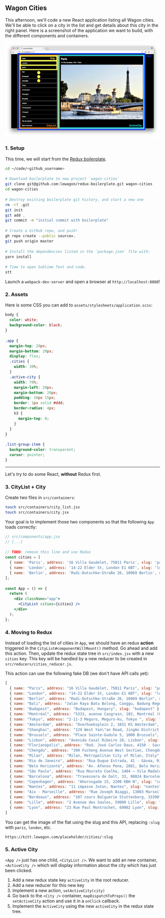 ## Wagon Cities

This afternoon, we'll code a new React application listing all Wagon cities. We'll be able to click on a city in the list and get details about this city in the right panel. Here is a screenshot of the application we want to build, with the different components and containers.

![](https://raw.githubusercontent.com/lewagon/react-redux-images/master/redux/wagon_cities.png)

### 1. Setup

This time, we will start from the [Redux boilerplate](https://github.com/lewagon/redux-boilerplate).

```bash
cd ~/code/<github_username>

# Download boilerplate to new project `wagon-cities`
git clone git@github.com:lewagon/redux-boilerplate.git wagon-cities
cd wagon-cities

# Destroy existing boilerplate git history, and start a new one
rm -rf .git
git init
git add .
git commit -m "initial commit with boilerplate"

# Create a GitHub repo, and push!
gh repo create --public source=.
git push origin master

# Install the dependencies listed in the `package.json` file with:
yarn install

# Time to open Sublime Text and code.
stt
```

Launch a `webpack-dev-server` and open a browser at `http://localhost:8080`!

### 2. Assets

Here is some CSS you can add to `assets/stylesheets/application.scss`:

```scss
body {
  color: white;
  background-color: black;
}

.app {
  margin-top: 20px;
  margin-bottom: 20px;
  display: flex;
  .cities {
    width: 30%;
  }
  .active-city {
    width: 70%;
    margin-left: 20px;
    margin-bottom: 20px;
    padding: 10px 15px;
    border: 1px solid #ddd;
    border-radius: 4px;
    h3 {
      margin-top: 0;
    }
  }
}

.list-group-item {
  background-color: transparent;
  cursor: pointer;
}
```

---

Let's try to do some React, **without** Redux first.

### 3. CityList + City

Create two files in `src/containers`:

```bash
touch src/containers/city_list.jsx
touch src/containers/city.jsx
```

Your goal is to implement those two components so that the following `App` loads correctly:

```jsx
// src/components/app.jsx
// [...]

// TODO: remove this line and use Redux
const cities = [
  { name: 'Paris', address: '16 Villa Gaudelet, 75011 Paris', slug: 'paris' },
  { name: 'London', address: '14-22 Elder St, London E1 6BT', slug: 'london' },
  { name: 'Berlin', address: 'Rudi-Dutschke-Straße 26, 10969 Berlin', slug: 'berlin' },
];

const App = () => {
  return (
    <div className="app">
      <CityList cities={cities} />
    </div>
  );
};
```

### 4. Moving to Redux

Instead of loading the list of cities in `App`, we should have an redux **action** triggered in the `CityList#componentWillMount()` method.
Go ahead and add this action. Then, update the redux state tree in `src/index.jsx` with a new `cities` key. This key will be handled by a new reducer to be created in `src/reducers/cities_reducer.js`.

This action can use the following fake DB (we don't have API calls yet):

```js
[
  { name: "Paris", address: "16 Villa Gaudelet, 75011 Paris", slug: "paris" },
  { name: "London", address: "14-22 Elder St, London E1 6BT", slug: "london" },
  { name: "Berlin", address: "Rudi-Dutschke-Straße 26, 10969 Berlin", slug: "berlin" },
  { name: "Bali", address: "Jalan Raya Batu Bolong, Canggu, Badung Regency, Bali, Indonesia", slug: "bali" },
  { name: "Budapest", address: "Budapest, Hungary", slug: "budapest" },
  { name: "Montréal", address: "5333, avenue Casgrain, 102, Montréal (Québec), H2T1X3", slug: "montreal" },
  { name: "Tokyo", address: "2-11-3 Meguro, Meguro-ku, Tokyo ", slug: "tokyo" },
  { name: "Amsterdam", address: "Overhoeksplein 2, 1031 KS Amsterdam", slug: "amsterdam" },
  { name: "Shanghai", address: "129 West Yan\"an Road, JingAn District, Shanghai", slug: "shanghai" },
  { name: "Brussels", address: "Place Sainte-Gudule 5, 1000 Brussels", slug: "brussels" },
  { name: "Lisbon", address: "Avenida Casal Ribeiro 28, Lisbon", slug: "lisbon" },
  { name: "Florianópolis", address: "Rod. José Carlos Daux, 4150 - Saco Grande, Florianópolis - SC, 88032-005", slug: "florianopolis" },
  { name: "Chengdu", address: "399 Fucheng Avenue West Section, Chengdu, Sichuan, China", slug: "chengdu" },
  { name: "Milan", address: "Milan, Metropolitan City of Milan, Italy", slug: "milan" },
  { name: "Rio de Janeiro", address: "Rua Duque Estrada, 41 - Gávea, Rio de Janeiro", slug: "rio" },
  { name: "Belo Horizonte", address: "Av. Afonso Pena, 2881, Belo Horizonte", slug: "belo-horizonte" },
  { name: "São Paulo", address: "Rua Mourato Coelho, 1404 – Vila Madalena, São Paulo - SP", slug: "sao-paulo" },
  { name: "Barcelona", address: "Travessera de Dalt, 33, 08024 Barcelona", slug: "barcelona" },
  { name: "Copenhagen", address: "Ahornsgade 15, 2200 KBH N", slug: "copenhagen" },
  { name: "Nantes", address: "11 impasse Juton, Nantes", slug: "nantes" },
  { name: "Aix - Marseille", address: "Rue Joseph Biaggi, 13003 Marseille", slug: "aix-marseille" },
  { name: "Bordeaux", address: "107 cours Balguerie Stuttenberg, 33300", slug: "bordeaux" },
  { name: "Lille", address: "2 Avenue des Saules, 59000 Lille", slug: "lille" },
  { name: "Lyon", address: "23 Rue Paul Montrochet, 69002 Lyon", slug: "lyon" }
]
```

You can get the image of the flat using the slug and this API, replacing `:slug` with `paris`, `london`, etc.

```
https://kitt.lewagon.com/placeholder/cities/:slug
```

### 5. Active City

`<App />` just has one child, `<CityList />`. We want to add an new container, `<ActiveCity />` which will display information about the city which has just been clicked.

1. Add a new redux state key `activeCity` in the root reducer.
2. Add a new reducer for this new key
3. Implement a new action, `setActiveCity(city)`
4. Go back to the `<City />` container, `mapDispatchToProps()` the `setActiveCity` action and use it in a `onClick` callback.
5. Implement the `ActiveCity` using the new `activeCity` in the redux state tree.
